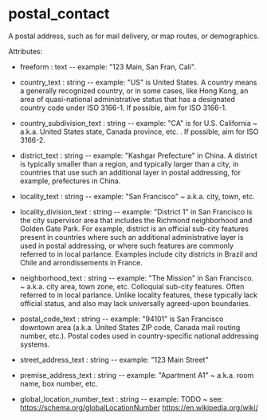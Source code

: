 # postal_contact

A postal address, such as for mail delivery, or map routes, or demographics.

Attributes:

* freeform : text -- example: "123 Main, San Fran, Cali".

* country_text : string -- example: "US" is United States. A country means a generally recognized country, or in some cases, like Hong Kong, an area of quasi-national administrative status that has a designated country code under ISO 3166-1. If possible, aim for ISO 3166-1.

* country_subdivision_text : string -- example: "CA" is for U.S. California ~ a.k.a. United States state, Canada province, etc. . If possible, aim for ISO 3166-2.

* district_text : string -- example: "Kashgar Prefecture" in China. A district is typically smaller than a region, and typically larger than a city, in countries that use such an additional layer in postal addressing, for example, prefectures in China.

* locality_text : string -- example: "San Francisco" ~ a.k.a. city, town, etc.

* locality_division_text : string -- example: "District 1" in San Francisco is the
  city supervisor area that includes the Richmond neighborhood and Golden Gate
  Park. For example, district is an official sub-city features present in
  countries where such an additional administrative layer is used in postal
  addressing, or where such features are commonly referred to in local parlance.
  Examples include city districts in Brazil and Chile and arrondissements in
  France.

* neighborhood_text : string -- example: "The Mission" in San Francisco. ~ a.k.a. city area, town zone, etc. Colloquial sub-city features. Often referred to in local parlance. Unlike locality features, these typically lack official status, and also may lack universally agreed-upon boundaries.

* postal_code_text : string -- example: "94101" is San Francisco downtown area (a.k.a. United States ZIP code, Canada mail  routing number, etc.). Postal codes used in country-specific national addressing systems.

* street_address_text : string -- example: "123 Main Street"

* premise_address_text : string -- example: "Apartment A1" ~ a.k.a. room name, box number, etc.

* global_location_number_text : string -- example: TODO ~ see: https://schema.org/globalLocationNumber https://en.wikipedia.org/wiki/
